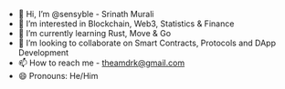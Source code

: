 - 👋 Hi, I’m @sensyble - Srinath Murali
- 👀 I’m interested in Blockchain, Web3, Statistics & Finance
- 🌱 I’m currently learning Rust, Move & Go
- 💞️ I’m looking to collaborate on Smart Contracts, Protocols and DApp Development
- 📫 How to reach me - theamdrk@gmail.com
- 😄 Pronouns: He/Him



